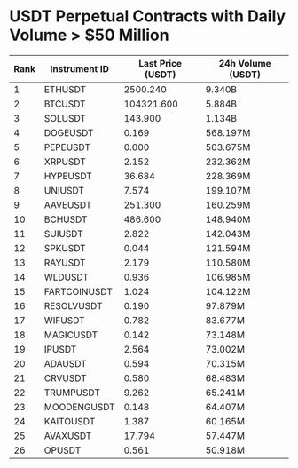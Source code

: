 # USDT Perpetual Contracts with Daily Volume > $50 Million

| Rank | Instrument ID | Last Price (USDT) | 24h Volume (USDT) |
|------|---------------|-------------------|-------------------|
| 1 | ETHUSDT | 2500.240 | 9.340B |
| 2 | BTCUSDT | 104321.600 | 5.884B |
| 3 | SOLUSDT | 143.900 | 1.134B |
| 4 | DOGEUSDT | 0.169 | 568.197M |
| 5 | PEPEUSDT | 0.000 | 503.675M |
| 6 | XRPUSDT | 2.152 | 232.362M |
| 7 | HYPEUSDT | 36.684 | 228.369M |
| 8 | UNIUSDT | 7.574 | 199.107M |
| 9 | AAVEUSDT | 251.300 | 160.259M |
| 10 | BCHUSDT | 486.600 | 148.940M |
| 11 | SUIUSDT | 2.822 | 142.043M |
| 12 | SPKUSDT | 0.044 | 121.594M |
| 13 | RAYUSDT | 2.179 | 110.580M |
| 14 | WLDUSDT | 0.936 | 106.985M |
| 15 | FARTCOINUSDT | 1.024 | 104.122M |
| 16 | RESOLVUSDT | 0.190 | 97.879M |
| 17 | WIFUSDT | 0.782 | 83.677M |
| 18 | MAGICUSDT | 0.142 | 73.148M |
| 19 | IPUSDT | 2.564 | 73.002M |
| 20 | ADAUSDT | 0.594 | 70.315M |
| 21 | CRVUSDT | 0.580 | 68.483M |
| 22 | TRUMPUSDT | 9.262 | 65.241M |
| 23 | MOODENGUSDT | 0.148 | 64.407M |
| 24 | KAITOUSDT | 1.387 | 60.165M |
| 25 | AVAXUSDT | 17.794 | 57.447M |
| 26 | OPUSDT | 0.561 | 50.918M |
